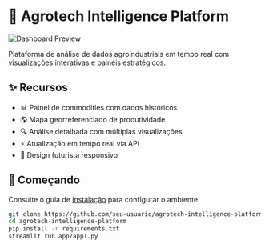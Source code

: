 # 🌱 Agrotech Intelligence Platform

![Dashboard Preview](assets/images/dashboard_preview.png)

Plataforma de análise de dados agroindustriais em tempo real com visualizações interativas e painéis estratégicos.

## ✨ Recursos

- 📊 Painel de commodities com dados históricos
- 🌎 Mapa georreferenciado de produtividade
- 🔍 Análise detalhada com múltiplas visualizações
- ⚡ Atualização em tempo real via API
- 🎨 Design futurista responsivo

## 🚀 Começando

Consulte o guia de [instalação](docs/SETUP.md) para configurar o ambiente.

```bash
git clone https://github.com/seu-usuario/agrotech-intelligence-platform.git
cd agrotech-intelligence-platform
pip install -r requirements.txt
streamlit run app/app1.py
